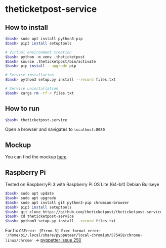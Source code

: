 # theticketpost-service

## How to install

```bash
$bash> sudo apt install python3-pip
$bash> pip3 install setuptools

# Virtual environment creation
$bash> python -m venv .theticketpost
$bash> source .theticketpost/bin/activate
$bash> pip install --upgrade pip

# Service installation
$bash> python3 setup.py install --record files.txt

# Service uninstallation
$bash> xargs rm -rf < files.txt
```

## How to run

```bash
$bash> theticketpost-service
```

Open a browser and navigates to `localhost:8080`

## Mockup

You can find the mockup [here](https://mydraft.cc/c9t85hh6j4edn171387g)

## Raspberry Pi

Tested on RaspberryPi 3 with Raspberry Pi OS Lite (64-bit) Debian Bullseye 

```bash
$bash> sudo apt update
$bash> sudo apt upgrade
$bash> sudo apt install git python3-pip chromium-browser
$bash> pip3 install setuptools
$bash> git clone https://github.com/theticketpost/theticketpost-service.git
$bash> cd theticketpost-service
$bash> python3 setup.py install --record files.txt
```
For fix `OSError: [Errno 8] Exec format error: '/home/pi/.local/share/pyppeteer/local-chromium/575458/chrome-linux/chrome'` -> [pyppetter issue 250](https://github.com/miyakogi/pyppeteer/issues/250)
